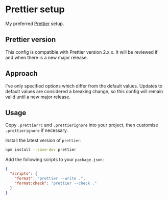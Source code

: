 # Prettier setup

My preferred [Prettier](https://prettier.io/) setup.

## Prettier version

This config is compatible with Prettier version 2.x.x. It will be reviewed if
and when there is a new major release.

## Approach

I've only specified options which differ from the default values. Updates to
default values are considered a breaking change, so this config will remain
valid until a new major release.

## Usage

Copy `.prettierrc` and `.prettierignore` into your project, then customise
`.prettierignore` if necessary.

Install the latest version of `prettier`:

```bash
npm install --save-dev prettier
```

Add the following scripts to your `package.json`:

```json
{
  "scripts": {
    "format": "prettier --write .",
    "format:check": "prettier --check ."
  }
}
```

